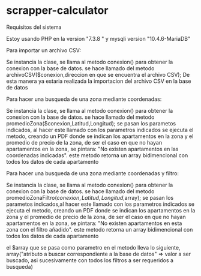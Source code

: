 # scrapper-calculator

Requisitos del sistema

Estoy usando PHP en la version "7.3.8 " y mysqli version "10.4.6-MariaDB"

Para importar un archivo CSV:

Se instancia la clase, se llama al metodo conexion() para obtener la conexion con la base de datos.
se hace llamado del metodo archivoCSV($conexion,direccion en que se encuentra el archivo CSV);
De esta manera ya estaria realizada la importacion del archivo CSV en la base de datos


Para hacer una busqueda de una zona mediante coordenadas:

Se instancia la clase, se llama al metodo conexion() para obtener la conexion con la base de datos.
se hace llamado del metodo promedioZona($conexion,Latitud,Longitud); se pasan los parametos indicados,
al hacer este llamado con los parametros indicados se ejecuta el metodo, creando un PDF donde se indican los apartamentos en la zona y el promedio de precio de la zona, de ser el caso en que no hayan apartamentos en la zona, se pintara: "No existen apartamentos en las coordenadas indicadas". este metodo retorna un array bidimencional con todos los datos de cada apartamento


Para hacer una busqueda de una zona mediante coordenadas y filtro:

Se instancia la clase, se llama al metodo conexion() para obtener la conexion con la base de datos.
se hace llamado del metodo promedioZonaFiltro($conexion,Latitud,Longitud,$array); se pasan los parametos indicados,al hacer este llamado con los parametros indicados se ejecuta el metodo, creando un PDF donde se indican los apartamentos en la zona y el promedio de precio de la zona, de ser el caso en que no hayan apartamentos en la zona, se pintara: "No existen apartamentos en esta zona con el filtro añadido". este metodo retorna un array bidimencional con todos los datos de cada apartamento

el $array que se pasa como parametro en el metodo lleva lo siguiente, array("atributo a buscar correspondiente a la base de datos" => valor a ser buscado, asi sucesivamente con todos los filtros a ser requeridos a busqueda)
